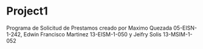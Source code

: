 # Project1
Programa de Solicitud de Prestamos creado por Maximo Quezada 05-EISN-1-242, Edwin Francisco Martinez 13-EISM-1-050 y Jeifry Solis 13-MSIM-1-052
